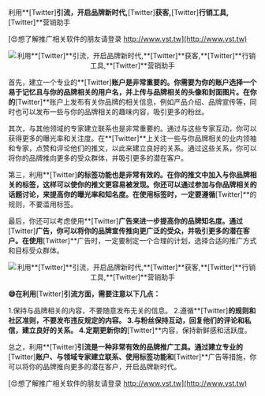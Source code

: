 利用**[Twitter]**引流，开启品牌新时代,**[Twitter]**获客,**[Twitter]**行销工具,**[Twitter]**营销助手

[😍想了解推广相关软件的朋友请登录 http://www.vst.tw](http://www.vst.tw)

 <center><img src="https://vst.tw/MP4/tuiguang/png/5.png" alt="利用**[Twitter]**引流，开启品牌新时代,**[Twitter]**获客,**[Twitter]**行销工具,**[Twitter]**营销助手"></center>

首先，建立一个专业的**[Twitter]**账户是非常重要的。你需要为你的账户选择一个易于记忆且与你的品牌相关的用户名，并上传与品牌相关的头像和封面图片。在你的**[Twitter]**账户上发布有关你品牌的相关信息，例如产品介绍、品牌宣传等，同时也可以发布一些与你的品牌相关的趣味内容，吸引更多的粉丝。

其次，与其他领域的专家建立联系也是非常重要的。通过与这些专家互动，你可以获得更多的曝光率和关注度。在**[Twitter]**上关注一些与你品牌相关的业内领袖和专家，点赞和评论他们的推文，以此来建立良好的关系。通过这些关系，你可以将你的品牌推向更多的受众群体，并吸引更多的潜在客户。

第三，利用**[Twitter]**的标签功能也是非常有效的。在你的推文中加入与你品牌相关的标签，这样可以使你的推文更容易被发现。你还可以通过参加与你品牌相关的话题讨论，来提高你的曝光率和知名度。在使用标签时，一定要遵循**[Twitter]**的规则，不要滥用标签。

最后，你还可以考虑使用**[Twitter]**广告来进一步提高你的品牌知名度。通过**[Twitter]**广告，你可以将你的品牌宣传推向更广泛的受众，并吸引更多的潜在客户。在使用**[Twitter]**广告时，一定要制定一个合理的计划，选择合适的推广方式和目标受众群体。

 <center><img src="https://vst.tw/MP4/tuiguang/png/7.png" alt="利用**[Twitter]**引流，开启品牌新时代,**[Twitter]**获客,**[Twitter]**行销工具,**[Twitter]**营销助手"></center>

**😄在利用**[Twitter]**引流方面，需要注意以下几点：**

1.保持与品牌相关的内容，不要随意发布无关的信息。
2.遵循**[Twitter]**的规则和社区准则，不要发布违反规定的内容。
3.与粉丝保持互动，回复他们的评论和私信，建立良好的关系。
4.定期更新你的**[Twitter]**内容，保持新鲜感和活跃度。

总之，利用**[Twitter]**引流是一种非常有效的品牌推广工具。通过建立专业的**[Twitter]**账户、与领域专家建立联系、使用标签功能和**[Twitter]**广告等措施，你可以将你的品牌推向更多的潜在客户，开启品牌新时代。

[😍想了解推广相关软件的朋友请登录 http://www.vst.tw](http://www.vst.tw)



